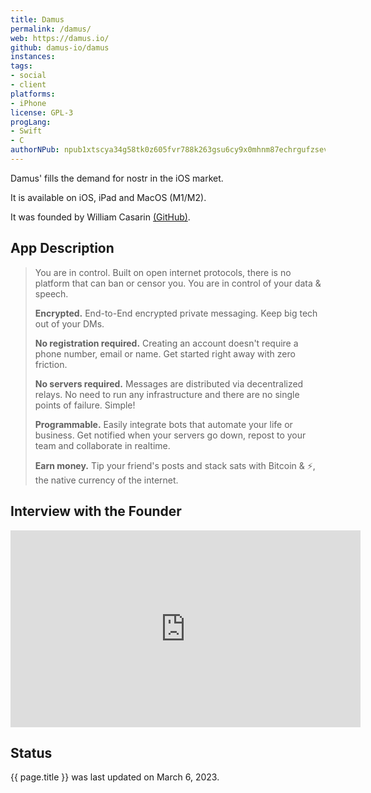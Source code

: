 ```yaml
---
title: Damus
permalink: /damus/
web: https://damus.io/
github: damus-io/damus
instances:
tags:
- social
- client
platforms:
- iPhone
license: GPL-3
progLang:
- Swift 
- C
authorNPub: npub1xtscya34g58tk0z605fvr788k263gsu6cy9x0mhnm87echrgufzsevkk5s
---
```


Damus' fills the demand for nostr in the iOS market. 

It is available on iOS, iPad and MacOS (M1/M2). 

It was founded by William Casarin [(GitHub)](https://github.com/jb55). 

## App Description 

> You are in control. Built on open internet protocols, there is no platform that can ban or censor you. You are in control of your data & speech.
>
> **Encrypted.** End-to-End encrypted private messaging. Keep big tech out of your DMs.
> 
> **No registration required.** Creating an account doesn't require a phone number, email or name. Get started right away with zero friction.
>
> **No servers required.** Messages are distributed via decentralized relays. No need to run any infrastructure and there are no single points of failure. Simple!
> 
> **Programmable.** Easily integrate bots that automate your life or business. Get notified when your servers go down, repost to your team and collaborate in realtime.
> 
> **Earn money.** Tip your friend's posts and stack sats with Bitcoin & ⚡️, the native currency of the internet.

## Interview with the Founder 

<iframe width="560" height="315" src="https://www.youtube.com/embed/8GhEezzto4Y" title="YouTube video player" frameborder="0" allow="accelerometer; autoplay; clipboard-write; encrypted-media; gyroscope; picture-in-picture; web-share" allowfullscreen></iframe>

## Status 

{{ page.title }} was last updated on March 6, 2023.

